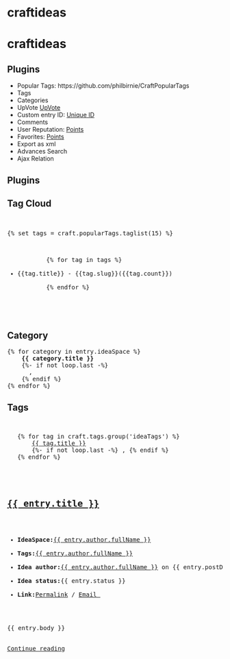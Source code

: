 # craftideas
<h1>craftideas</h1>


<h2>Plugins</h2>
<ul>
<li>Popular Tags: https://github.com/philbirnie/CraftPopularTags</li>
<li>Tags</li>
<li>Categories</li>
<li>UpVote <a href="">UpVote</a></li>
<li>Custom entry ID: <a href="">Unique ID</a></li>
<li>Comments</li>
<li>User Reputation: <a href="">Points</a></li>
<li>Favorites: <a href="">Points</a></li>
<li>Export as xml</li>
<li>Advances Search</li>
<li>Ajax Relation</li>
</ul>


<h2>Plugins</h2>

<h2>Tag Cloud</h2>

<pre>    

{% set tags = craft.popularTags.taglist(15) %}
    <ul>
        {% for tag in tags %}
            <li>{{tag.title}} - {{tag.slug}}<span class="count">({{tag.count}})</span></li>
        {% endfor %}
</ul>
    
    </pre>




<h2>Category</h2>

<pre>
{% for category in entry.ideaSpace %}
    <b>{{ category.title }}</b>
    {%- if not loop.last -%}
      ,
    {% endif %}
{% endfor %}
</pre>

<h2>Tags</h2>

<pre>
<ul>
{% for tag in craft.tags.group('ideaTags') %}
    <a href="ideas/tags/{{tag.slug}}">{{ tag.title }}</a> 
    {%- if not loop.last -%} , {% endif %}
{% endfor %}
</ul>
</pre>



<pre>
<article>
<h1><a href="{{ entry.url }}">{{ entry.title }}</a></h1>
<ul>
<li><strong>IdeaSpace:</strong><a href="">{{ entry.author.fullName }}</a></li>
<li><strong>Tags:</strong><a href="">{{ entry.author.fullName }}</a></li>
<li><strong>Idea author:</strong><a href="">{{ entry.author.fullName }}</a> on {{ entry.postDate|date("M d, Y") }} </li>
<li><strong>Idea status:</strong>{{ entry.status }}</li>
<li><strong>Link:</strong><a href="{{ entry.url }}">Permalink</a> / <a href="{{ entry.url }}">Email </a></li>
</ul>
    
<div class="idea-body">{{ entry.body }}</div>

<a href="{{ entry.url }}">Continue reading</a>

</article>
    
    
</pre>
